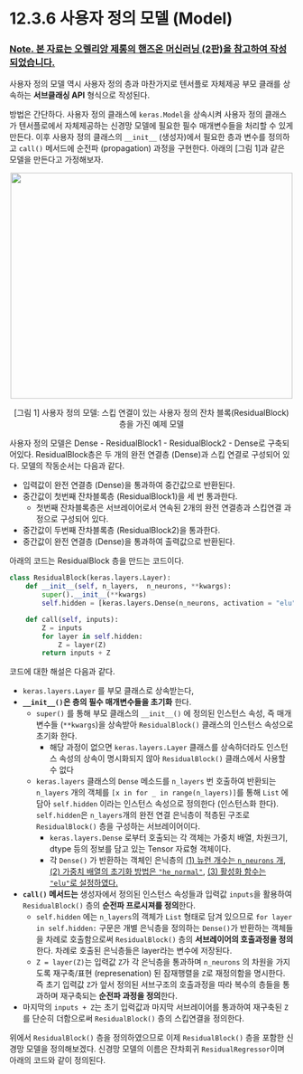 # 12.3.6 사용자 정의 모델 __(Model)__

### <U>Note. 본 자료는 오렐리앙 제롱의 핸즈온 머신러닝 (2판)을 참고하여 작성되었습니다.</U>

사용자 정의 모델 역시 사용자 정의 층과 마찬가지로 텐서플로 자체제공 부모 클래를 상속하는 **서브클래싱 API** 형식으로 작성된다.

방법은 간단하다. 사용자 정의 클래스에 `keras.Model`을 상속시켜 사용자 정의 클래스가 텐서플로에서 자체제공하는 신경망 모델에 필요한 필수 매개변수들을 처리할 수 있게 만든다. 이후 사용자 정의 클래스의 `__init__` (생성자)에서 필요한 층과 변수를 정의하고 `call()` 메서드에 순전파 (propagation) 과정을 구현한다. 아래의 [그림 1]과 같은 모델을 만든다고 가정해보자.

<p align = "center"><img src = "https://user-images.githubusercontent.com/61273017/83327571-d2593d00-a2b7-11ea-80a2-fbd0bfcd519a.png" width = "500" height = "400"></p>
<p align = "center"> [그림 1] 사용자 정의 모델: 스킵 연결이 있는 사용자 정의 잔차 블록(ResidualBlock) 층을 가진 예제 모델 </p>

사용자 정의 모델은 Dense - ResidualBlock1 - ResidualBlock2 - Dense로 구축되어있다. ResidualBlock층은 두 개의 완전 연결층 (Dense)과 스킵 연결로 구성되어 있다. 모델의 작동순서는 다음과 같다.
- 입력값이 완전 연결층 (Dense)을 통과하여 중간값으로 반환된다.
- 중간값이 첫번째 잔차블록층 (ResidualBlock1)을 세 번 통과한다.
  - 첫번째 잔차블록층은 서브레이어로서 연속된 2개의 완전 연결층과 스킵연결 과정으로 구성되어 있다. 
- 중간값이 두번째 잔차블록층 (ResidualBlock2)을 통과한다.
- 중간값이 완전 연결층 (Dense)을 통과하여 출력값으로 반환된다.

아래의 코드는 ResidualBlock 층을 만드는 코드이다.

```python
class ResidualBlock(keras.layers.Layer):
    def __init__(self, n_layers,  n_neurons, **kwargs):
        super().__init__(**kwargs)
        self.hidden = [keras.layers.Dense(n_neurons, activation = "elu", kernel_initalizer = "he_normal") for _ in range(n_layers)]

    def call(self, inputs):
        Z = inputs
        for layer in self.hidden:
            Z = layer(Z)
        return inputs + Z
```
코드에 대한 해설은 다음과 같다.
- `keras.layers.Layer` 를 부모 클래스로 상속받는다,
- **`__init__()`은 층의 필수 매개변수들을 초기화** 한다. 
  - `super()` 를 통해 부모 클래스의 `__init__()` 에 정의된 인스턴스 속성, 즉 매개변수들 (`**kwargs`)을 상속받아 `ResidualBlock()` 클래스의 인스턴스 속성으로 초기화 한다. 
    - 해당 과정이 없으면 `keras.layers.Layer` 클래스를 상속하더라도 인스턴스 속성의 상속이 명시화되지 않아 `ResidualBlock()` 클래스에서 사용할 수 없다
  - `keras.layers` 클래스의 `Dense` 메소드를 `n_layers` 번 호출하여 반환되는 `n_layers` 개의 객체를 `[x in for _ in range(n_layers)]`를 통해 `List` 에 담아 `self.hidden` 이라는 인스턴스 속성으로 정의한다 (인스턴스화 한다). `self.hidden`은 `n_layers`개의 완전 연결 은닉층이 적층된 구조로 `ResidualBlock()` 층을 구성하는 서브레이어이다. 
    - `keras.layers.Dense` 로부터 호출되는 각 객체는 가중치 배열, 차원크기, dtype 등의 정보를 담고 있는 Tensor 자료형 객체이다.
    - 각 `Dense()` 가 반환하는 객체인 은닉층의 <U>(1) 뉴런 개수는 `n_neurons` 개</U>, <U>(2) 가중치 배열의 초기화 방법은  `"he_normal"`</U>, <U>(3) 활성화 함수는 `"elu"`로 설정하였다.</U> 
- **`call()` 메서드는** 생성자에서 정의된 인스턴스 속성들과 입력값 `inputs`을 활용하여 `ResidualBlock()` 층의 **순전파 프로시져를 정의**한다.
  - `self.hidden` 에는 `n_layers`의 객체가 `List` 형태로 담겨 있으므로 `for layer in self.hidden:` 구문은 개별 은닉층을 정의하는 `Dense()`가 반환하는 객체들을 차례로 호출함으로써 `ResidualBlock()` 층의 **서브레이어의 호출과정을 정의**한다. 차례로 호출된 은닉층들은 layer라는 변수에 저장된다.
  - `Z = layer(Z)`는 입력값 `Z`가 각 은닉층을 통과하며 `n_neurons` 의 차원을 가지도록 재구축/표현 (represenation) 된 잠재행렬을 `Z`로 재정의함을 명시한다. 즉 초기 입력값 `Z`가 앞서 정의된 서브구조의 호출과정을 따라 복수의 층들을 통과하며 재구축되는 **순전파 과정을 정의**한다.
- 마지막의 `inputs + Z`는 초기 입력값과 마지막 서브레이어를 통과하여 재구축된 `Z` 를 단순히 더함으로써 `ResidualBlock()` 층의 스킵연결을 정의한다.

위에서 `ResidualBlock()` 층을 정의하였으므로 이제 `ResidualBlock()` 층을 포함한 신경망 모델을 정의해보겠다. 신경망 모델의 이름은 잔차회귀 `ResidualRegressor`이며 아래의 코드와 같이 정의된다.

